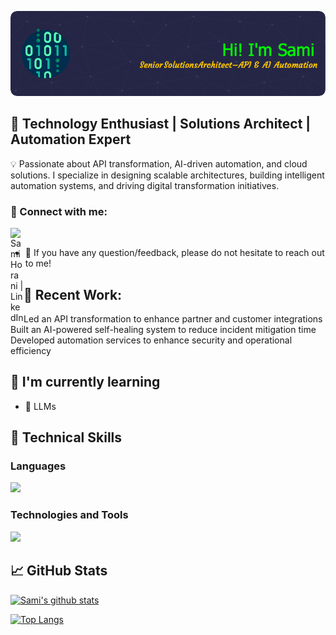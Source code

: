 ![Header](./github-header-image.png)

## 🚀 Technology Enthusiast | Solutions Architect | Automation Expert

💡 Passionate about API transformation, AI-driven automation, and cloud solutions. I specialize in designing scalable architectures, building intelligent automation systems, and driving digital transformation initiatives.


### 🤝 Connect with me:

<a href="https://www.linkedin.com/in/samihorani/"><img align="left" src="https://raw.githubusercontent.com/yushi1007/yushi1007/main/images/linkedin.svg" alt="Sami Horani | LinkedIn" width="21px"/></a>
</br>
- 💬 If you have any question/feedback, please do not hesitate to reach out to me!

## 📌 Recent Work:

Led an API transformation to enhance partner and customer integrations
Built an AI-powered self-healing system to reduce incident mitigation time
Developed automation services to enhance security and operational efficiency

## 🌱 I'm currently learning

- 📱 LLMs

## 💼 Technical Skills

### Languages
![](https://go-skill-icons.vercel.app/api/icons?i=javascript,c,java,python,bash,powershell,groovy)

### Technologies and Tools
![](https://go-skill-icons.vercel.app/api/icons?i=azure,grafana,kibana,kafka,cassandra,maven,jenkins,jira,dbeaver,mongodb,mysql,hibernate,alchemy,andible,terraform,azuredevops,api,nginx,nodejs,ollama,oracle,pandas,numpy,jupyter,flask,kubernetes,docker,helm,git,linux,insomnia,powershell,visualstudio,vim)


## 📈 GitHub Stats 

[![Sami's github stats](https://github-readme-stats.vercel.app/api?username=refactoredlife)](https://github.com/refactoredlife)

[![Top Langs](https://github-readme-stats.vercel.app/api/top-langs/?username=refactoredlife&layout=compact)](https://github.com/refactoredlife)
